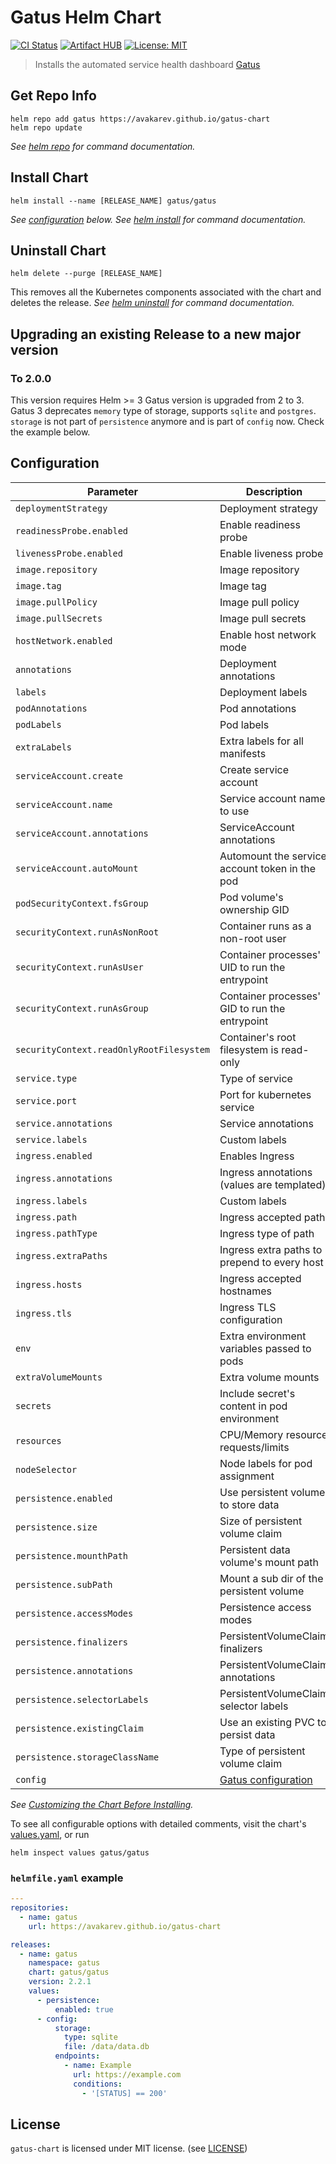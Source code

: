 # Gatus Helm Chart

[![CI Status](https://img.shields.io/github/workflow/status/avakarev/gatus-chart/Test%20Workflow/main?longCache=tru&label=CI%20Status&logo=github%20actions&logoColor=fff)](https://github.com/avakarev/gatus-chart/actions?query=branch%3Amain+workflow%3A%22Test+Workflow%22)
[![Artifact HUB](https://img.shields.io/endpoint?url=https://artifacthub.io/badge/repository/gatus)](https://artifacthub.io/packages/helm/gatus/gatus)
[![License: MIT](https://img.shields.io/github/license/avakarev/gatus-chart)](https://github.com/avakarev/gatus-chart/blob/main/LICENSE)

> Installs the automated service health dashboard [Gatus](https://github.com/TwiN/gatus)

## Get Repo Info

```console
helm repo add gatus https://avakarev.github.io/gatus-chart
helm repo update
```

_See [helm repo](https://helm.sh/docs/helm/helm_repo/) for command documentation._

## Install Chart

```console
helm install --name [RELEASE_NAME] gatus/gatus
```

_See [configuration](#configuration) below._
_See [helm install](https://helm.sh/docs/helm/helm_install/) for command documentation._

## Uninstall Chart

```console
helm delete --purge [RELEASE_NAME]
```

This removes all the Kubernetes components associated with the chart and deletes the release.
_See [helm uninstall](https://helm.sh/docs/helm/helm_uninstall/) for command documentation._

## Upgrading an existing Release to a new major version

### To 2.0.0

This version requires Helm >= 3
Gatus version is upgraded from 2 to 3. Gatus 3 deprecates `memory` type of storage, supports `sqlite` and `postgres`.
`storage` is not part of `persistence` anymore and is part of `config` now. Check the example below.

## Configuration

| Parameter                                 | Description                                     | Default                              |
|-------------------------------------------|-------------------------------------------------|--------------------------------------|
| `deploymentStrategy`                      | Deployment strategy                             | `RollingUpdate`                      |
| `readinessProbe.enabled`                  | Enable readiness probe                          | `true`                               |
| `livenessProbe.enabled`                   | Enable liveness probe                           | `true`                               |
| `image.repository`                        | Image repository                                | `twinproduction/gatus`               |
| `image.tag`                               | Image tag                                       | `v3.7.0`                             |
| `image.pullPolicy`                        | Image pull policy                               | `IfNotPresent`                       |
| `image.pullSecrets`                       | Image pull secrets                              | `{}`                                 |
| `hostNetwork.enabled`                     | Enable host network mode                        | `false`                              |
| `annotations`                             | Deployment annotations                          | `{}`                                 |
| `labels`                                  | Deployment labels                               | `{}`                                 |
| `podAnnotations`                          | Pod annotations                                 | `{}`                                 |
| `podLabels`                               | Pod labels                                      | `{}`                                 |
| `extraLabels`                             | Extra labels for all manifests                  | `{}`                                 |
| `serviceAccount.create`                   | Create service account                          | `false`                              |
| `serviceAccount.name`                     | Service account name to use                     | ``                                   |
| `serviceAccount.annotations`              | ServiceAccount annotations                      | `{}`                                 |
| `serviceAccount.autoMount`                | Automount the service account token in the pod  | `false`                              |
| `podSecurityContext.fsGroup`              | Pod volume's ownership GID                      | `65534`                              |
| `securityContext.runAsNonRoot`            | Container runs as a non-root user               | `true`                               |
| `securityContext.runAsUser`               | Container processes' UID to run the entrypoint  | `65534`                              |
| `securityContext.runAsGroup`              | Container processes' GID to run the entrypoint  | `65534`                              |
| `securityContext.readOnlyRootFilesystem`  | Container's root filesystem is read-only        | `true`                               |
| `service.type`                            | Type of service                                 | `ClusterIP`                          |
| `service.port`                            | Port for kubernetes service                     | `80`                                 |
| `service.annotations`                     | Service annotations                             | `{}`                                 |
| `service.labels`                          | Custom labels                                   | `{}`                                 |
| `ingress.enabled`                         | Enables Ingress                                 | `false`                              |
| `ingress.annotations`                     | Ingress annotations (values are templated)      | `{}`                                 |
| `ingress.labels`                          | Custom labels                                   | `{}`                                 |
| `ingress.path`                            | Ingress accepted path                           | `/`                                  |
| `ingress.pathType`                        | Ingress type of path                            | `Prefix`                             |
| `ingress.extraPaths`                      | Ingress extra paths to prepend to every host    | `[]`                                 |
| `ingress.hosts`                           | Ingress accepted hostnames                      | `["chart-example.local"]`            |
| `ingress.tls`                             | Ingress TLS configuration                       | `[]`                                 |
| `env`                                     | Extra environment variables passed to pods      | `{}`                                 |
| `extraVolumeMounts`                       | Extra volume mounts                             | `[]`                                 |
| `secrets`                                 | Include secret's content in pod environment     | `false`                              |
| `resources`                               | CPU/Memory resource requests/limits             | `{}`                                 |
| `nodeSelector`                            | Node labels for pod assignment                  | `{}`                                 |
| `persistence.enabled`                     | Use persistent volume to store data             | `false`                              |
| `persistence.size`                        | Size of persistent volume claim                 | `200Mi`                              |
| `persistence.mounthPath`                  | Persistent data volume's mount path             | `/data`                              |
| `persistence.subPath`                     | Mount a sub dir of the persistent volume        | `nil`                                |
| `persistence.accessModes`                 | Persistence access modes                        | `[ReadWriteOnce]`                    |
| `persistence.finalizers`                  | PersistentVolumeClaim finalizers                | `["kubernetes.io/pvc-protection"]`   |
| `persistence.annotations`                 | PersistentVolumeClaim annotations               | `{}`                                 |
| `persistence.selectorLabels`              | PersistentVolumeClaim selector labels           | `{}`                                 |
| `persistence.existingClaim`               | Use an existing PVC to persist data             | `nil`                                |
| `persistence.storageClassName`            | Type of persistent volume claim                 | `nil`                                |
| `config`                                  | [Gatus configuration][gatus-config]             | `{}`                                 |

_See [Customizing the Chart Before Installing](https://helm.sh/docs/intro/using_helm/#customizing-the-chart-before-installing)._

To see all configurable options with detailed comments, visit the chart's [values.yaml](./gatus/values.yaml), or run

```console
helm inspect values gatus/gatus
```

### `helmfile.yaml` example

```yaml
---
repositories:
  - name: gatus
    url: https://avakarev.github.io/gatus-chart

releases:
  - name: gatus
    namespace: gatus
    chart: gatus/gatus
    version: 2.2.1
    values:
      - persistence:
          enabled: true
      - config:
          storage:
            type: sqlite
            file: /data/data.db
          endpoints:
            - name: Example
              url: https://example.com
              conditions:
                - '[STATUS] == 200'
```

## License

`gatus-chart` is licensed under MIT license. (see [LICENSE](./LICENSE))


[gatus-config]: https://github.com/TwiN/gatus#configuration
